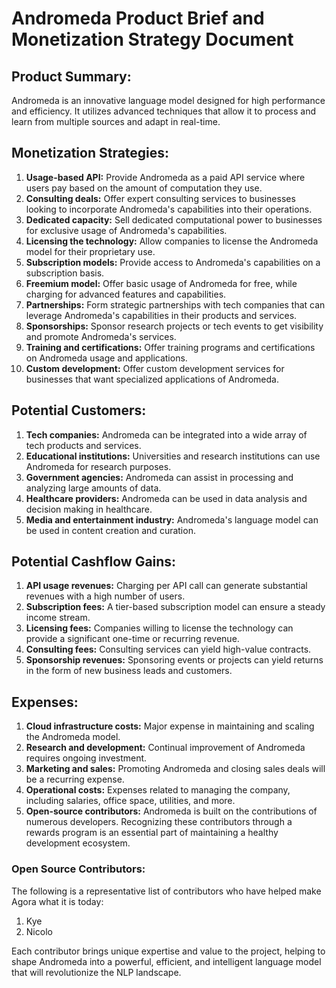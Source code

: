 # Andromeda Product Brief and Monetization Strategy Document

## Product Summary:

Andromeda is an innovative language model designed for high performance and efficiency. It utilizes advanced techniques that allow it to process and learn from multiple sources and adapt in real-time. 

## Monetization Strategies:

1. **Usage-based API:** Provide Andromeda as a paid API service where users pay based on the amount of computation they use.
2. **Consulting deals:** Offer expert consulting services to businesses looking to incorporate Andromeda's capabilities into their operations.
3. **Dedicated capacity:** Sell dedicated computational power to businesses for exclusive usage of Andromeda's capabilities.
4. **Licensing the technology:** Allow companies to license the Andromeda model for their proprietary use.
5. **Subscription models:** Provide access to Andromeda's capabilities on a subscription basis.
6. **Freemium model:** Offer basic usage of Andromeda for free, while charging for advanced features and capabilities.
7. **Partnerships:** Form strategic partnerships with tech companies that can leverage Andromeda's capabilities in their products and services.
8. **Sponsorships:** Sponsor research projects or tech events to get visibility and promote Andromeda's services.
9. **Training and certifications:** Offer training programs and certifications on Andromeda usage and applications.
10. **Custom development:** Offer custom development services for businesses that want specialized applications of Andromeda.

## Potential Customers:

1. **Tech companies:** Andromeda can be integrated into a wide array of tech products and services.
2. **Educational institutions:** Universities and research institutions can use Andromeda for research purposes.
3. **Government agencies:** Andromeda can assist in processing and analyzing large amounts of data.
4. **Healthcare providers:** Andromeda can be used in data analysis and decision making in healthcare.
5. **Media and entertainment industry:** Andromeda's language model can be used in content creation and curation.

## Potential Cashflow Gains:

1. **API usage revenues:** Charging per API call can generate substantial revenues with a high number of users.
2. **Subscription fees:** A tier-based subscription model can ensure a steady income stream.
3. **Licensing fees:** Companies willing to license the technology can provide a significant one-time or recurring revenue.
4. **Consulting fees:** Consulting services can yield high-value contracts.
5. **Sponsorship revenues:** Sponsoring events or projects can yield returns in the form of new business leads and customers.

## Expenses:

1. **Cloud infrastructure costs:** Major expense in maintaining and scaling the Andromeda model.
2. **Research and development:** Continual improvement of Andromeda requires ongoing investment.
3. **Marketing and sales:** Promoting Andromeda and closing sales deals will be a recurring expense.
4. **Operational costs:** Expenses related to managing the company, including salaries, office space, utilities, and more.
5. **Open-source contributors:** Andromeda is built on the contributions of numerous developers. Recognizing these contributors through a rewards program is an essential part of maintaining a healthy development ecosystem.

### Open Source Contributors:

The following is a representative list of contributors who have helped make Agora what it is today:

1. Kye
2. Nicolo

Each contributor brings unique expertise and value to the project, helping to shape Andromeda into a powerful, efficient, and intelligent language model that will revolutionize the NLP landscape.